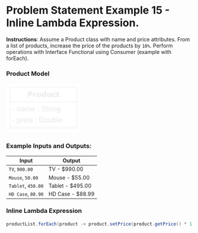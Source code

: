 # Problem Statement Example 15 - Inline Lambda Expression.

**Instructions**: Assume a Product class with name and price attributes. From a list of products, increase the price of
the products by `10%`. Perform operations with Interface Functional using Consumer (example with forEach).

### Product Model

![Product Model](https://github.com/souzafcharles/Complete-Java-Object-Oriented-Programming-and-Projects/blob/master/Section_P16_Functional_Programming_and_Lambda_Expressions/ProblemStatementExample15/product-model.png)

### Example Inputs and Outputs:

| **Input**          | **Output**       |
|--------------------|------------------|
| `TV`, `900.00`     | TV - $990.00     |
| `Mouse`, `50.00`   | Mouse - $55.00   |
| `Tablet`, `450.00` | Tablet - $495.00 |
| `HD Case`, `80.90` | HD Case - $88.99 |

### Inline Lambda Expression

```java
productList.forEach(product -> product.setPrice(product.getPrice() * 1.1));
```